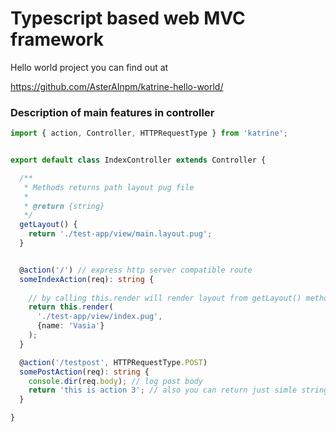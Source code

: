 # Typescript based web MVC framework

Hello world project you can find out at 

https://github.com/AsterAInpm/katrine-hello-world/

### Description of main features in controller

``` typescript
import { action, Controller, HTTPRequestType } from 'katrine';


export default class IndexController extends Controller {

  /**
   * Methods returns path layout pug file
   *
   * @return {string}
   */
  getLayout() {
    return './test-app/view/main.layout.pug';
  }


  @action('/') // express http server compatible route 
  someIndexAction(req): string { 
  
    // by calling this.render will render layout from getLayout() method
    return this.render(
      './test-app/view/index.pug',
      {name: 'Vasia'}
    );
  }

  @action('/testpost', HTTPRequestType.POST)
  somePostAction(req): string {
    console.dir(req.body); // log post body
    return 'this is action 3'; // also you can return just simle strings
  }

}

``` 
